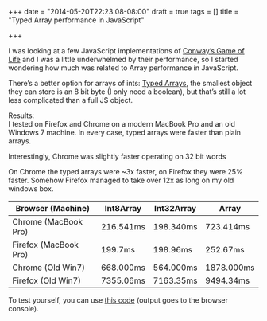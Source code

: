 +++
date = "2014-05-20T22:23:08-08:00"
draft = true
tags = []
title = "Typed Array performance in JavaScript"

+++

I was looking at a few JavaScript implementations of [Conway’s Game of Life](http://www.conwaylife.com/wiki/Conway's_Game_of_Life) and I was a little underwhelmed by their performance, so I started wondering how much was related to Array performance in JavaScript.

There’s a better option for arrays of ints: [Typed Arrays](http://www.html5rocks.com/en/tutorials/webgl/typed_arrays/), the smallest object they can store is an 8 bit byte (I only need a boolean), but that’s still a lot less complicated than a full JS object.

Results:  
I tested on Firefox and Chrome on a modern MacBook Pro and an old Windows 7 machine. In every case, typed arrays were faster than plain arrays.

Interestingly, Chrome was slightly faster operating on 32 bit words

On Chrome the typed arrays were \~3x faster, on Firefox they were 25% faster. Somehow Firefox managed to take over 12x as long on my old windows box.

| Browser (Machine) | Int8Array | Int32Array | Array |
| --- | --- | --- | --- |
| Chrome (MacBook Pro) | 216.541ms | 198.340ms | 723.414ms |
| Firefox (MacBook Pro) | 199.7ms | 198.96ms | 252.67ms |
| Chrome (Old Win7) | 668.000ms | 564.000ms | 1878.000ms |
| Firefox (Old Win7) | 7355.06ms | 7163.35ms | 9494.34ms |

To test yourself, you can use [this code](http://jsfiddle.net/eurica/8WESz/) (output goes to the browser console).